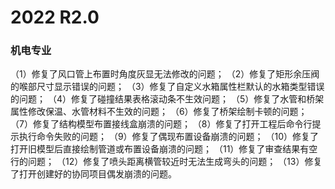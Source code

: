 # 2022 R2.0
### 机电专业
（1）修复了风口管上布置时角度灰显无法修改的问题；
（2）修复了矩形余压阀的喉部尺寸显示错误的问题；
（3）修复了自定义水箱属性栏默认的水箱类型错误的问题；
（4）修复了碰撞结果表格滚动条不生效问题；
（5）修复了水管和桥架属性修改保温、水管材料不生效的问题；
（6）修复了桥架绘制卡顿的问题；
（7）修复了结构模型布置接线盒崩溃的问题；
（8）修复了打开工程后命令行提示执行命令失败的问题；
（9）修复了偶现布置设备崩溃的问题；
（10）修复了打开旧模型后直接绘制管道或布置设备崩溃的问题；
（11）修复了审查结果有空行的问题；
（12）修复了喷头距离横管较近时无法生成弯头的问题；
（13）修复了打开创建好的协同项目偶发崩溃的问题。